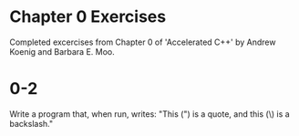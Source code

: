 # Chapter 0 Exercises
Completed excercises from Chapter 0 of 'Accelerated C++' by Andrew Koenig and Barbara E. Moo.

# 0-2
Write a program that, when run, writes:
	"This (") is a quote, and this (\\) is a backslash."
